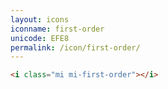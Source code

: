 ```yaml
---
layout: icons
iconname: first-order
unicode: EFE8
permalink: /icon/first-order/
---
```


``` html
<i class="mi mi-first-order"></i>
```
